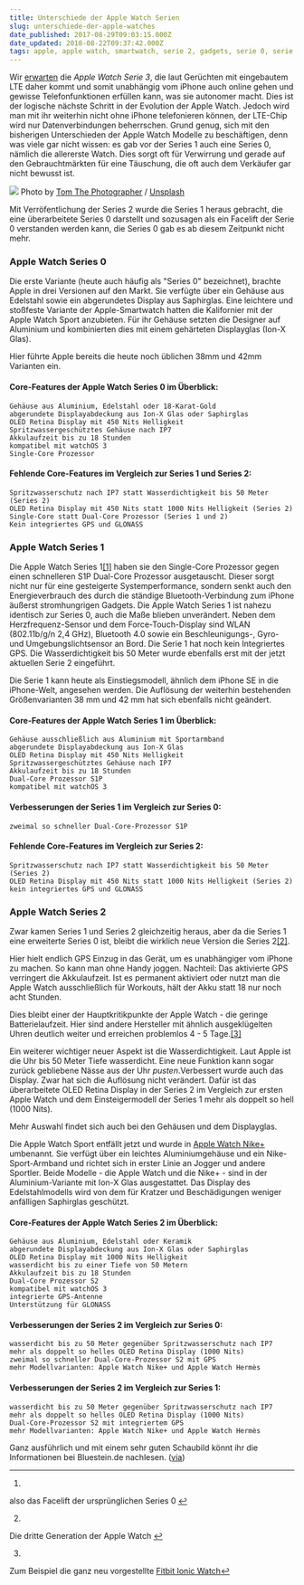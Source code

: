 ```yaml
---
title: Unterschiede der Apple Watch Serien
slug: unterschiede-der-apple-watches
date_published: 2017-08-29T09:03:15.000Z
date_updated: 2018-08-22T09:37:42.000Z
tags: apple, apple watch, smartwatch, serie 2, gadgets, serie 0, serie 1
---
```


Wir [erwarten](__GHOST_URL__/geruchte-apple-watch-3-ohne-telefonfunktion/) die *Apple Watch Serie 3*, die laut Gerüchten mit eingebautem LTE daher kommt und somit unabhängig vom iPhone auch online gehen und gewisse Telefonfunktionen erfüllen kann, was sie autonomer macht. Dies ist der logische nächste Schritt in der Evolution der Apple Watch. Jedoch wird man mit ihr weiterhin nicht ohne iPhone telefonieren können, der LTE-Chip wird nur Datenverbindungen beherrschen. Grund genug, sich mit den bisherigen Unterschieden der Apple Watch Modelle zu beschäftigen, denn was viele gar nicht wissen: es gab vor der Series 1 auch eine Series 0, nämlich die allererste Watch. Dies sorgt oft für Verwirrung und gerade auf den Gebrauchtmärkten für eine Täuschung, die oft auch dem Verkäufer gar nicht bewusst ist. 

![](https://images.unsplash.com/photo-1499256573800-b2e09dc73631?ixlib=rb-0.3.5&amp;q=80&amp;fm=jpg&amp;crop=entropy&amp;cs=tinysrgb&amp;w=1080&amp;fit=max&amp;s=84c0edd7f70acac11af47f3e5c9118ca)
Photo by [Tom The Photographer](https://unsplash.com/@tomthephotographer?utm_source=ghost&amp;utm_medium=referral&amp;utm_campaign=api-credit) / [Unsplash](https://unsplash.com/?utm_source=ghost&amp;utm_medium=referral&amp;utm_campaign=api-credit)

Mit Verröfentlichung der Series 2 wurde die Series 1 heraus gebracht, die eine überarbeitete Series 0 darstellt und sozusagen als ein Facelift der Serie 0 verstanden werden kann, die Series 0 gab es ab diesem Zeitpunkt nicht mehr.

### Apple Watch Series 0

Die erste Variante (heute auch häufig als "Series 0" bezeichnet), brachte Apple in drei Versionen auf den Markt. Sie verfügte über ein Gehäuse aus Edelstahl sowie ein abgerundetes Display aus Saphirglas. Eine leichtere und stoßfeste Variante der Apple-Smartwatch hatten die Kalifornier mit der Apple Watch Sport anzubieten. Für ihr Gehäuse setzten die Designer auf Aluminium und kombinierten dies mit einem gehärteten Displayglas (Ion-X Glas).

Hier führte Apple bereits die heute noch üblichen 38mm und 42mm Varianten ein.

#### Core-Features der Apple Watch Series 0 im Überblick:

    Gehäuse aus Aluminium, Edelstahl oder 18-Karat-Gold
    abgerundete Displayabdeckung aus Ion-X Glas oder Saphirglas
    OLED Retina Display mit 450 Nits Helligkeit
    Spritzwassergeschütztes Gehäuse nach IP7
    Akkulaufzeit bis zu 18 Stunden
    kompatibel mit watchOS 3
    Single-Core Prozessor
    

#### Fehlende Core-Features im Vergleich zur Series 1 und Series 2:

    Spritzwasserschutz nach IP7 statt Wasserdichtigkeit bis 50 Meter (Series 2)
    OLED Retina Display mit 450 Nits statt 1000 Nits Helligkeit (Series 2)
    Single-Core statt Dual-Core Prozessor (Series 1 und 2)
    Kein integriertes GPS und GLONASS
    

### Apple Watch Series 1

Die Apple Watch Series 1[[1]](#fn1) haben sie den Single-Core Prozessor gegen einen schnelleren S1P Dual-Core Prozessor ausgetauscht. Dieser sorgt nicht nur für eine gesteigerte Systemperformance, sondern senkt auch den Energieverbrauch des durch die ständige Bluetooth-Verbindung zum iPhone äußerst stromhungrigen Gadgets. Die Apple Watch Series 1 ist nahezu identisch zur Series 0, auch die Maße blieben unverändert. Neben dem Herzfrequenz-Sensor und dem Force-Touch-Display sind WLAN (802.11b/g/n 2,4 GHz), Bluetooth 4.0 sowie ein Beschleunigungs-, Gyro- und Umgebungslichtsensor an Bord. Die Serie 1 hat noch kein Integriertes GPS. Die Wasserdichtigkeit bis 50 Meter wurde ebenfalls erst mit der jetzt aktuellen Serie 2 eingeführt.

Die Serie 1 kann heute als Einstiegsmodell, ähnlich dem iPhone SE in die iPhone-Welt, angesehen werden. Die Auflösung der weiterhin bestehenden Größenvarianten 38 mm und 42 mm hat sich ebenfalls nicht geändert.

#### Core-Features der Apple Watch Series 1 im Überblick:

    Gehäuse ausschließlich aus Aluminium mit Sportarmband
    abgerundete Displayabdeckung aus Ion-X Glas
    OLED Retina Display mit 450 Nits Helligkeit
    Spritzwassergeschütztes Gehäuse nach IP7
    Akkulaufzeit bis zu 18 Stunden
    Dual-Core Prozessor S1P
    kompatibel mit watchOS 3
    

#### Verbesserungen der Series 1 im Vergleich zur Series 0:

    zweimal so schneller Dual-Core-Prozessor S1P
    

#### Fehlende Core-Features im Vergleich zur Series 2:

    Spritzwasserschutz nach IP7 statt Wasserdichtigkeit bis 50 Meter (Series 2)
    OLED Retina Display mit 450 Nits statt 1000 Nits Helligkeit (Series 2)
    kein integriertes GPS und GLONASS
    

### Apple Watch Series 2

Zwar kamen Series 1 und Series 2 gleichzeitig heraus, aber da die Series 1 eine erweiterte Series 0 ist, bleibt die wirklich neue Version die Series 2[[2]](#fn2).

Hier hielt endlich GPS Einzug in das Gerät, um es unabhängiger vom iPhone zu machen. So kann man ohne Handy joggen. Nachteil: Das aktivierte GPS verringert die Akkulaufzeit. Ist es permanent aktiviert oder nutzt man die Apple Watch ausschließlich für Workouts, hält der Akku statt 18 nur noch acht Stunden.

Dies bleibt einer der Hauptkritikpunkte der Apple Watch - die geringe Batterielaufzeit. Hier sind andere Hersteller mit ähnlich ausgeklügelten Uhren deutlich weiter und erreichen problemlos 4 - 5 Tage.[[3]](#fn3)

Ein weiterer wichtiger neuer Aspekt ist die Wasserdichtigkeit. Laut Apple ist die Uhr bis 50 Meter Tiefe wasserdicht. Eine neue Funktion kann sogar zurück gebliebene Nässe aus der Uhr *pusten*.Verbessert wurde auch das Display. Zwar hat sich die Auflösung nicht verändert. Dafür ist das überarbeitete OLED Retina Display in der Series 2 im Vergleich zur ersten Apple Watch und dem Einsteigermodell der Series 1 mehr als doppelt so hell (1000 Nits).

Mehr Auswahl findet sich auch bei den Gehäusen und dem Displayglas.

Die Apple Watch Sport entfällt jetzt und wurde in [Apple Watch Nike+](__GHOST_URL__/nike-apple-watch/) umbenannt. Sie verfügt über ein leichtes Aluminiumgehäuse und ein Nike-Sport-Armband und richtet sich in erster Linie an Jogger und andere Sportler. Beide Modelle - die Apple Watch und die Nike+ - sind in der Aluminium-Variante mit Ion-X Glas ausgestattet. Das Display des Edelstahlmodells wird von dem für Kratzer und Beschädigungen weniger anfälligen Saphirglas geschützt.

#### Core-Features der Apple Watch Series 2 im Überblick:

    Gehäuse aus Aluminium, Edelstahl oder Keramik
    abgerundete Displayabdeckung aus Ion-X Glas oder Saphirglas
    OLED Retina Display mit 1000 Nits Helligkeit
    wasserdicht bis zu einer Tiefe von 50 Metern
    Akkulaufzeit bis zu 18 Stunden
    Dual-Core Prozessor S2
    kompatibel mit watchOS 3
    integrierte GPS-Antenne
    Unterstützung für GLONASS
    

#### Verbesserungen der Series 2 im Vergleich zur Series 0:

    wasserdicht bis zu 50 Meter gegenüber Spritzwasserschutz nach IP7
    mehr als doppelt so helles OLED Retina Display (1000 Nits)
    zweimal so schneller Dual-Core-Prozessor S2 mit GPS
    mehr Modellvarianten: Apple Watch Nike+ und Apple Watch Hermès
    

#### Verbesserungen der Series 2 im Vergleich zur Series 1:

    wasserdicht bis zu 50 Meter gegenüber Spritzwasserschutz nach IP7
    mehr als doppelt so helles OLED Retina Display (1000 Nits)
    Dual-Core-Prozessor S2 mit integriertem GPS
    mehr Modellvarianten: Apple Watch Nike+ und Apple Watch Hermès
    

Ganz ausführlich und mit einem sehr guten Schaubild könnt ihr die Informationen bei Bluestein.de nachlesen. ([via](https://bluestein.de/blogs/news/apple-watch-series-vergleich-modelle))

---

1. 
also das Facelift der ursprünglichen Series 0 [↩︎](#fnref1)

2. 
Die dritte Generation der Apple Watch [↩︎](#fnref2)

3. 
Zum Beispiel die ganz neu vorgestellte [Fitbit Ionic Watch](https://www.fitbit.com/de/ionic)[↩︎](#fnref3)

